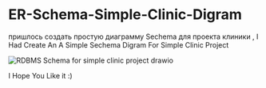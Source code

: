# ER-Schema-Simple-Clinic-Digram
пришлось создать простую диаграмму Sechema для проекта клиники  , 
I Had Create An A Simple Sechema Digram For Simple Clinic Project


![RDBMS Schema for simple clinic project drawio](https://github.com/user-attachments/assets/621375f8-48dd-4d01-bdd9-e2c11e6ef3ab)



I Hope You Like it :)
